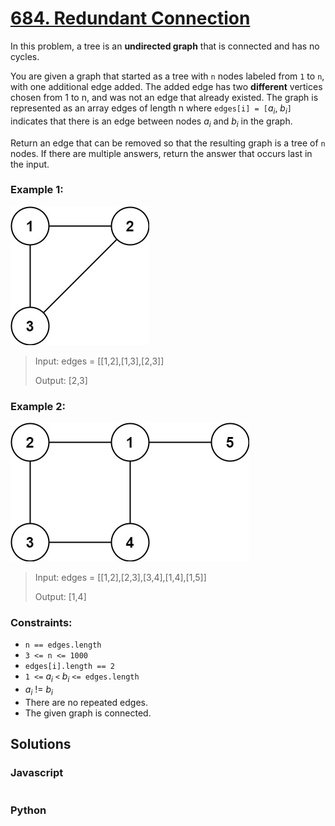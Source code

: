 # [684. Redundant Connection](https://leetcode.com/problems/redundant-connection/description/)

In this problem, a tree is an **undirected graph** that is connected and has no cycles.

You are given a graph that started as a tree with `n` nodes labeled from `1` to `n`, with one additional edge added. The added edge has two **different** vertices chosen from 1 to n, and was not an edge that already existed. The graph is represented as an array edges of length n where `edges[i] = [`$a_i$, $b_i$`]` indicates that there is an edge between nodes $a_i$ and $b_i$ in the graph.

Return an edge that can be removed so that the resulting graph is a tree of `n` nodes. If there are multiple answers, return the answer that occurs last in the input.


### Example 1:
![](./images/reduntant1-1-graph.jpg)
> Input: edges = [[1,2],[1,3],[2,3]]
>
> Output: [2,3]


### Example 2:
![](./images/reduntant1-2-graph.jpg)
> Input: edges = [[1,2],[2,3],[3,4],[1,4],[1,5]]
>
> Output: [1,4]


### Constraints:
- `n == edges.length`
- `3 <= n <= 1000`
- `edges[i].length == 2`
- `1 <=` $a_i$ `<` $b_i$ `<= edges.length`
- $a_i$ != $b_i$
- There are no repeated edges.
- The given graph is connected.


## Solutions

### Javascript
```javascript

```

### Python
```python

```